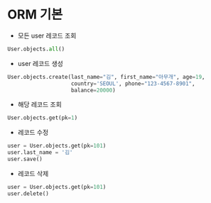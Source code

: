 # ORM 기본

- 모든 user 레코드 조회

```python
User.objects.all()
```

- user 레코드 생성

```python
User.objects.create(last_name="김", first_name="아무개", age=19, 
                    country='SEOUL', phone="123-4567-8901",
                    balance=20000)
```

- 해당 레코드 조회

```python
User.objects.get(pk=1)
```

- 레코드 수정

```python
user = User.objects.get(pk=101)
user.last_name = '김'
user.save()
```

- 레코드 삭제

```python
user = User.objects.get(pk=101)
user.delete()
```

